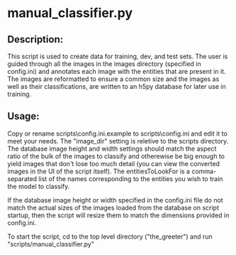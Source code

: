 # manual_classifier.py

## Description:
This script is used to create data for training, dev, and test sets.  The user
is guided through all the images in the images directory (specified in config.ini)
and annotates each image with the entities that are present in it.  The images are
reformatted to ensure a common size and the images as well as their
classifications, are written to an h5py database for later use in training.

## Usage:
Copy or rename scripts\config.ini.example to scripts\config.ini and edit it to meet
your needs.  The "image_dir" setting is reletive to the scripts directory.  The
database image height and width settings should match the aspect ratio of the bulk
of the images to classify and otherewise be big enough to yield images that don't
lose too much detail (you can view the converted images in the UI of the script
itself).  The entitiesToLookFor is a comma-separated list of the names corresponding
to the entities you wish to train the model to classify.  

If the database image height or width specified in the config.ini file do not match
the actual sizes of the images loaded from the database on script startup, then the
script will resize them to match the dimensions provided in config.ini.

To start the script, cd to the top level directory ("the_greeter") and run
"scripts/manual_classifier.py"
